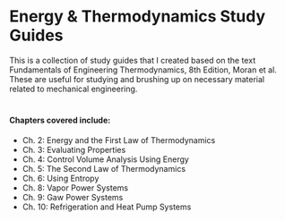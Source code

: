 # Energy & Thermodynamics Study Guides
This is a collection of study guides that I created based on the text Fundamentals of Engineering Thermodynamics, 8th Edition, Moran et al. These are useful for studying and brushing up on necessary material related to mechanical engineering. 
#
#### Chapters covered include:

- Ch. 2: Energy and the First Law of Thermodynamics
- Ch. 3: Evaluating Properties
- Ch. 4: Control Volume Analysis Using Energy
- Ch. 5: The Second Law of Thermodynamics
- Ch. 6: Using Entropy
- Ch. 8: Vapor Power Systems
- Ch. 9: Gaw Power Systems
- Ch. 10: Refrigeration and Heat Pump Systems
